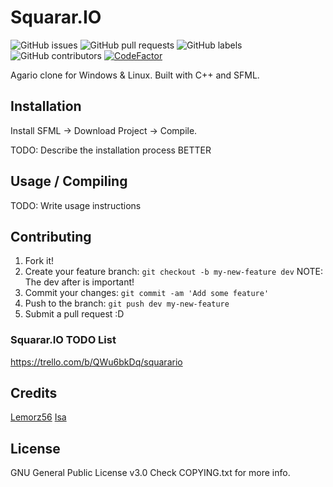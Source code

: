 
# Squarar.IO

![GitHub issues](https://img.shields.io/github/issues-raw/backbonzo/squarario?color=red)
![GitHub pull requests](https://img.shields.io/github/issues-pr/backbonzo/Squarario?color=red)
![GitHub labels](https://img.shields.io/github/labels/backbonzo/squarario/help%20wanted)
![GitHub contributors](https://img.shields.io/github/contributors/backbonzo/squarario)
[![CodeFactor](https://www.codefactor.io/repository/github/backbonzo/squarario/badge/dev)](https://www.codefactor.io/repository/github/backbonzo/squarario/overview/dev)

Agario clone for Windows & Linux. 
Built with C++ and SFML. 

## Installation

Install SFML -> Download Project -> Compile.

TODO: Describe the installation process BETTER

## Usage / Compiling

TODO: Write usage instructions

## Contributing

1. Fork it!
2. Create your feature branch: `git checkout -b my-new-feature dev` NOTE: The dev after is important!
3. Commit your changes: `git commit -am 'Add some feature'`
4. Push to the branch: `git push dev my-new-feature`
5. Submit a pull request :D

### Squarar.IO TODO List

https://trello.com/b/QWu6bkDq/squarario

## Credits

[Lemorz56](https://www.github.com/lemorz56)
[Isa](https://www.github.com/isa0801)

## License

GNU General Public License v3.0
Check COPYING.txt for more info. 
